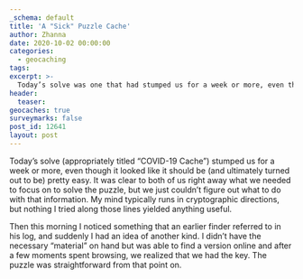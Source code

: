 ```yaml
---
_schema: default
title: 'A "Sick" Puzzle Cache'
author: Zhanna
date: 2020-10-02 00:00:00
categories:
  - geocaching
tags:
excerpt: >-
  Today’s solve was one that had stumped us for a week or more, even though it looked like it should be (and ultimately turned out to be) pretty easy.
header:
  teaser:
geocaches: true
surveymarks: false
post_id: 12641
layout: post
---
```


Today’s solve (appropriately titled “COVID-19 Cache”) stumped us for a week or more, even though it looked like it should be (and ultimately turned out to be) pretty easy. It was clear to both of us right away what we needed to focus on to solve the puzzle, but we just couldn’t figure out what to do with that information. My mind typically runs in cryptographic directions, but nothing I tried along those lines yielded anything useful.

Then this morning I noticed something that an earlier finder referred to in his log, and suddenly I had an idea of another kind. I didn’t have the necessary “material” on hand but was able to find a version online and after a few moments spent browsing, we realized that we had the key. The puzzle was straightforward from that point on.
